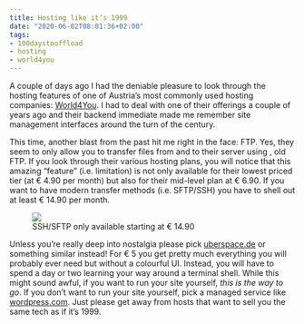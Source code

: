 ```yaml
---
title: Hosting like it’s 1999
date: "2020-06-02T08:01:36+02:00"
tags:
- 100daystooffload
- hosting
- world4you
---
```


A couple of days ago I had the deniable pleasure to look through the hosting features of one of Austria’s most commonly used hosting companies: [World4You](https://www.world4you.com/en/index.html). I had to deal with one of their offerings a couple of years ago and their backend immediate made me remember site management interfaces around the turn of the century.

This time, another blast from the past hit me right in the face: FTP. Yes, they seem to only allow you to transfer files from and to their server using , old FTP. If you look through their various hosting plans, you will notice that this amazing “feature” (i.e. limitation) is not only available for their lowest priced tier (at € 4.90 per month) but also for their mid-level plan at € 6.90. If you want to have modern transfer methods (i.e. SFTP/SSH) you have to shell out at least € 14.90 per month.

<figure><img src="/media/2020/Screen%20Shot%202020-06-01%20at%2018.03.20.png"><figcaption>SSH/SFTP only available starting at € 14.90</figcaption></figure>

Unless you’re really deep into nostalgia please pick [uberspace.de](https://uberspace.de/en/) or something similar instead! For € 5 you get pretty much everything you will probably ever need but without a colourful UI. Instead, you will have to spend a day or two learning your way around a terminal shell. While this might sound awful, if you want to run your site yourself, *this is the way to go*. If you don’t want to run your site yourself, pick a managed service like [wordpress.com](https://wordpress.com/pricing/). Just please get away from hosts that want to sell you the same tech as if it’s 1999.
